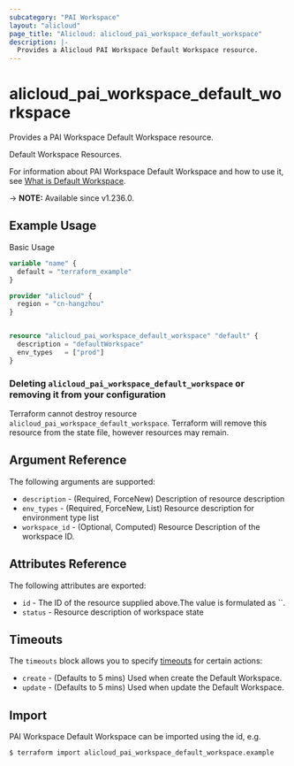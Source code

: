 ```yaml
---
subcategory: "PAI Workspace"
layout: "alicloud"
page_title: "Alicloud: alicloud_pai_workspace_default_workspace"
description: |-
  Provides a Alicloud PAI Workspace Default Workspace resource.
---
```


# alicloud_pai_workspace_default_workspace

Provides a PAI Workspace Default Workspace resource.

Default Workspace Resources.

For information about PAI Workspace Default Workspace and how to use it, see [What is Default Workspace](https://www.alibabacloud.com/help/en/).

-> **NOTE:** Available since v1.236.0.

## Example Usage

Basic Usage

```terraform
variable "name" {
  default = "terraform_example"
}

provider "alicloud" {
  region = "cn-hangzhou"
}


resource "alicloud_pai_workspace_default_workspace" "default" {
  description = "defaultWorkspace"
  env_types   = ["prod"]
}
```

### Deleting `alicloud_pai_workspace_default_workspace` or removing it from your configuration

Terraform cannot destroy resource `alicloud_pai_workspace_default_workspace`. Terraform will remove this resource from the state file, however resources may remain.

## Argument Reference

The following arguments are supported:
* `description` - (Required, ForceNew) Description of resource description
* `env_types` - (Required, ForceNew, List) Resource description for environment type list
* `workspace_id` - (Optional, Computed) Resource Description of the workspace ID.

## Attributes Reference

The following attributes are exported:
* `id` - The ID of the resource supplied above.The value is formulated as ``.
* `status` - Resource description of workspace state

## Timeouts

The `timeouts` block allows you to specify [timeouts](https://www.terraform.io/docs/configuration-0-11/resources.html#timeouts) for certain actions:
* `create` - (Defaults to 5 mins) Used when create the Default Workspace.
* `update` - (Defaults to 5 mins) Used when update the Default Workspace.

## Import

PAI Workspace Default Workspace can be imported using the id, e.g.

```shell
$ terraform import alicloud_pai_workspace_default_workspace.example 
```